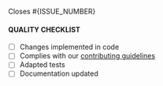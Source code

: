 

Closes #{ISSUE_NUMBER}

#### QUALITY CHECKLIST
- [ ] Changes implemented in code
- [ ] Complies with our [contributing guidelines](./.github/CONTRIBUTING.md)
- [ ] Adapted tests
- [ ] Documentation updated

